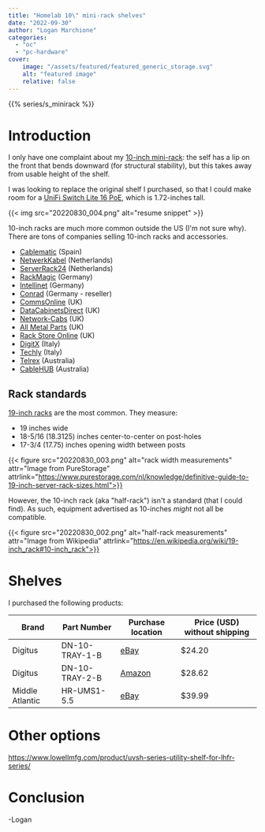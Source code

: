 ```yaml
---
title: "Homelab 10\" mini-rack shelves"
date: "2022-09-30"
author: "Logan Marchione"
categories: 
  - "oc"
  - "pc-hardware"
cover:
    image: "/assets/featured/featured_generic_storage.svg"
    alt: "featured image"
    relative: false
---
```


{{% series/s_minirack %}}

# Introduction

I only have one complaint about my [10-inch mini-rack](/2021/01/homelab-10-mini-rack): the self has a lip on the front that bends downward (for structural stability), but this takes away from usable height of the shelf.

I was looking to replace the original shelf I purchased, so that I could make room for a [UniFi Switch Lite 16 PoE](https://store.ui.com/collections/unifi-network-switching/products/usw-lite-16-poe), which is 1.72-inches tall.

{{< img src="20220830_004.png" alt="resume snippet" >}}


10-inch racks are much more common outside the US (I'm not sure why). There are tons of companies selling 10-inch racks and accessories.

* [Cablematic](https://cablematic.com/en/products/category/10-rack-rackmatic/) (Spain)
* [NetwerkKabel](https://www.netwerkkabel.eu/en/server-cabinets/10-inch-products/) (Netherlands)
* [ServerRack24](https://www.serverrack24.com/server-racks/10-inch-patch-rack-products/) (Netherlands)
* [RackMagic](https://www.rack-magic.com/epages/10067278.sf/sec611a42c355/?ObjectPath=/Shops/10067278/Categories/%2219%22%22%20Racks%22/10_Schraenke__Zubehoer) (Germany)
* [Intellinet](https://intellinetnetwork.eu/search?q=10%22&type=product) (Germany)
* [Conrad](https://www.conrad.com/o/10-it-system-cabinet-accessories-0415200) (Germany - reseller)
* [CommsOnline](https://commsonline.co.uk/search?type=product&q=10+inch*) (UK)
* [DataCabinetsDirect](https://datacabinetsdirect.co.uk/soho-10-inch-data-network-rack-cabinets.html) (UK)
* [Network-Cabs](https://www.network-cabs.co.uk/cabinets-enclosures/10-soho-mini-cabinet) (UK)
* [All Metal Parts](https://www.allmetalparts.co.uk/55-5-inch-av-half-rack-system) (UK)
* [Rack Store Online](https://www.rackstore.online/collections/10-inch-soho-accessoires) (UK)
* [DigitX](https://www.digitx.it/reparto/cat1-Armadi_Rack_10_Pollici/) (Italy)
* [Techly](https://www.techly.com/networking/rack-cabinets-and-accessories/wall-cabinets-10-inches.html) (Italy)
* [Telrex](https://www.telephonewreckers.com.au/server-racks/10-inch-cabinets/) (Australia)
* [CableHUB](https://cablehub.com.au/collections/10-mini-cabinet) (Australia)

## Rack standards

[19-inch racks](https://en.wikipedia.org/wiki/19-inch_rack) are the most common. They measure:
* 19 inches wide
* 18-5/16 (18.3125) inches center-to-center on post-holes
* 17-3/4 (17.75) inches opening width between posts

{{< figure src="20220830_003.png" alt="rack width measurements" attr="Image from PureStorage" attrlink="https://www.purestorage.com/nl/knowledge/definitive-guide-to-19-inch-server-rack-sizes.html">}}

However, the 10-inch rack (aka "half-rack") isn't a standard (that I could find). As such, equipment advertised as 10-inches *might* not all be compatible.

{{< figure src="20220830_002.png" alt="half-rack measurements" attr="Image from Wikipedia" attrlink="https://en.wikipedia.org/wiki/19-inch_rack#10-inch_rack">}}

# Shelves

I purchased the following products:

| Brand           | Part Number         | Purchase location                                                        | Price (USD) without shipping    |
|-----------------|---------------------|--------------------------------------------------------------------------|---------------------------------|
| Digitus         | DN-10-TRAY-1-B      | [eBay](https://www.ebay.com/itm/295163651736)                            | $24.20                          |
| Digitus         | DN-10-TRAY-2-B      | [Amazon](https://www.amazon.com/dp/B08XJXKX4R)                           | $28.62                          |
| Middle Atlantic | HR-UMS1-5.5         | [eBay](https://www.ebay.com/itm/195155991454)                            | $39.99                          |
 
# Other options

https://www.lowellmfg.com/product/uvsh-series-utility-shelf-for-lhfr-series/


# Conclusion



\-Logan